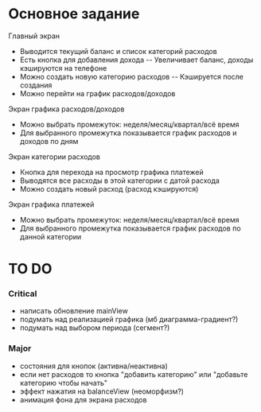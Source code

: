 # Основное задание
Главный экран
- Выводится текущий баланс и список категорий расходов
- Есть кнопка для добавления дохода
-- Увеличивает баланс, доходы кэшируются на телефоне
- Можно создать новую категорию расходов
-- Кэшируется после создания
- Можно перейти на график расходов/доходов

Экран графика расходов/доходов
- Можно выбрать промежуток: неделя/месяц/квартал/всё время
- Для выбранного промежутка показывается график расходов и доходов по дням

Экран категории расходов
- Кнопка для перехода на просмотр графика платежей
- Выводятся все расходы в этой категории с датой расхода
- Можно создать новый расход (расход кэшируются)

Экран графика платежей
- Можно выбрать промежуток: неделя/месяц/квартал/всё время
- Для выбранного промежутка показывается график расходов по данной категории

# TO DO
### Critical
- написать обновление mainView
- подумать над реализацией графика (мб диаграмма-градиент?)
- подумать над выбором периода (сегмент?)

### Major
- состояния для кнопок (активна/неактивна)
- если нет расходов то кнопка "добавить категорию" или "добавьте категорию чтобы начать"
- эффект нажатия на balanceView (неоморфизм?)
- анимация фона для экрана расходов
